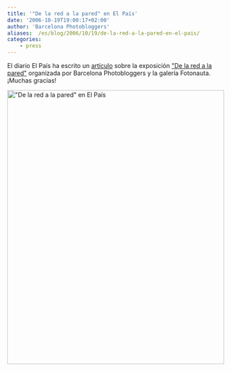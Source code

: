 ```yaml
---
title: '"De la red a la pared" en El País'
date: '2006-10-19T19:00:17+02:00'
author: 'Barcelona Photobloggers'
aliases:  /es/blog/2006/10/19/de-la-red-a-la-pared-en-el-pais/
categories:
    - press
---
```


El diario El País ha escrito un <a href="http://tecnologia.elpais.com/tecnologia/2006/10/19/actualidad/1161246483_850215.html">artículo</a> sobre la exposición <a href="http://barcelonaphotobloggers.org/2006/10/16/exposicion-de-la-red-a-la-pared/">"De la red a la pared"</a> organizada por Barcelona Photobloggers y la galería Fotonauta. ¡Muchas gracias!

<a href="http://tecnologia.elpais.com/tecnologia/2006/10/19/actualidad/1161246483_850215.html"><img src="/uploads/2006/10/elpais.jpg" alt="&quot;De la red a la pared&quot; en El País" width="500" height="631" class="alignnone size-full wp-image-7524"></a>